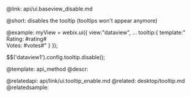 @link: api/ui.baseview_disable.md

@short: disables the tooltip (tooltips won't appear anymore)
	

@example:
myView = webix.ui({
    view:"dataview",
    ...
    tooltip:{
        template:" Rating: #rating# <br> Votes: #votes#"
    }
});


$$('dataview1').config.tooltip.disable();

@template:	api_method
@descr:


@relatedapi:
	api/link/ui.tooltip_enable.md
@related:
	desktop/tooltip.md
@relatedsample: